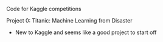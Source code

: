 Code for Kaggle competitions

Project 0: Titanic: Machine Learning from Disaster
 - New to Kaggle and seems like a good project to start off
